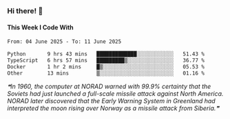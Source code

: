 ### Hi there! 👋

#### This Week I Code With
<!--START_SECTION:waka-->

```txt
From: 04 June 2025 - To: 11 June 2025

Python       9 hrs 43 mins   █████████████░░░░░░░░░░░░   51.43 %
TypeScript   6 hrs 57 mins   █████████▒░░░░░░░░░░░░░░░   36.77 %
Docker       1 hr 2 mins     █▒░░░░░░░░░░░░░░░░░░░░░░░   05.53 %
Other        13 mins         ▒░░░░░░░░░░░░░░░░░░░░░░░░   01.16 %
```

<!--END_SECTION:waka-->

<!--STARTS_HERE_QUOTE_README-->
<i>❝In 1960, the computer at NORAD warned with 99.9% certainty that the Soviets had just launched a full-scale missile attack against North America. NORAD later discovered that the Early Warning System in Greenland had interpreted the moon rising over Norway as a missile attack from Siberia.❞</i>
<!--ENDS_HERE_QUOTE_README-->
